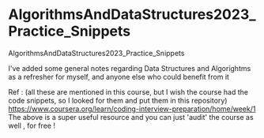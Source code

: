 # AlgorithmsAndDataStructures2023_Practice_Snippets
AlgorithmsAndDataStructures2023_Practice_Snippets

I've added some general notes regarding Data Structures and Algorightms as a refresher for myself, and anyone else who could benefit from it

Ref : (all these are mentioned in this course, but I wish the course had the code snippets, so I looked for them and put them in this repository)
https://www.coursera.org/learn/coding-interview-preparation/home/week/1 
The above is a super useful resource and you can just 'audit' the course as well , for free !
